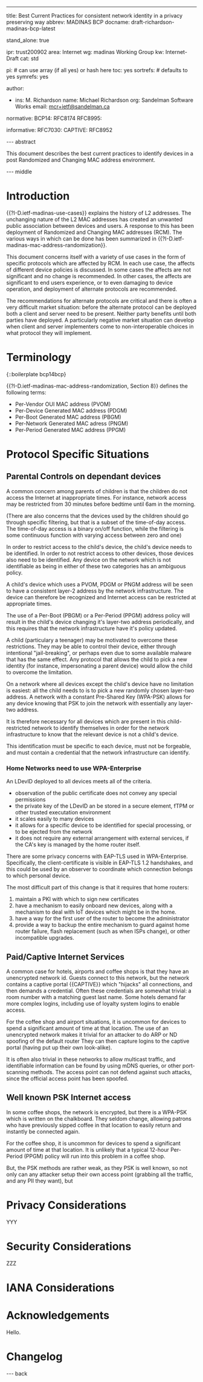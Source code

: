 ---
title: Best Current Practices for consistent network identity in a privacy preserving way
abbrev: MADINAS BCP
docname: draft-richardson-madinas-bcp-latest

stand_alone: true

ipr: trust200902
area: Internet
wg: madinas Working Group
kw: Internet-Draft
cat: std

pi:    # can use array (if all yes) or hash here
  toc: yes
  sortrefs:   # defaults to yes
  symrefs: yes

author:

- ins: M. Richardson
  name: Michael Richardson
  org: Sandelman Software Works
  email: mcr+ietf@sandelman.ca

normative:
  BCP14: RFC8174
  RFC8995:

informative:
  RFC7030:
  CAPTIVE: RFC8952

--- abstract

This document describes the best current practices to identify devices in a post Randomized and Changing MAC address environment.

--- middle

# Introduction

{{?I-D.ietf-madinas-use-cases}} explains the history of L2 addresses.
The unchanging nature of the L2 MAC addresses has created an unwanted public association between devices and users.
A response to this has been deployment of Randomized and Changing MAC addresses (RCM).
The various ways in which can be done has been summarized in {{?I-D.ietf-madinas-mac-address-randomization}}.

This document concerns itself with a variety of use cases in the form of specific protocols which are affected by RCM.
In each use case, the affects of different device policies is discussed.
In some cases the affects are not significant and no change is recommended.
In other cases, the affects are significant to end users experience, or to even damaging to device operation, and deployment of alternate protocols are recommended.

The recommendations for alternate protocols are critical and there is often a very difficult market situation: before the alternate protocol can be deployed both a client and server need to be present.
Neither party benefits until both parties have deployed.
A particularly negative market situation can develop when client and server implementers come to non-interoperable choices in what protocol they will implement.

# Terminology

{::boilerplate bcp14bcp}

{{?I-D.ietf-madinas-mac-address-randomization, Section 8}} defines the following terms:

* Per-Vendor OUI MAC address (PVOM)
* Per-Device Generated MAC address (PDGM)
* Per-Boot Generated MAC address (PBGM)
* Per-Network Generated MAC adress (PNGM)
* Per-Period Generated MAC address (PPGM)

# Protocol Specific Situations

## Parental Controls on dependant devices

A common concern among parents of children is that the children do not access the Internet at inappropriate times.
For instance, network access may be restricted from 30 minutes before bedtime until 6am in the morning.

(There are also concerns that the devices used by the children should go through specific filtering, but that is a subset of the time-of-day access.  The time-of-day access is a binary on/off function, while the filtering is some continuous function with varying access between zero and one)

In order to restrict access to the child's device, the child's device needs to be identified.
In order to not restrict access to other devices, those devices also need to be identified.
Any device on the network which is not identifiable as being in either of these two categories has an ambiguous policy.

A child's device which uses a PVOM, PDGM or PNGM address will be seen to have a consistent layer-2 address by the network infrastructure.
The device can therefore be recognized and Internet access can be restricted at appropriate times.

The use of a Per-Boot (PBGM) or a Per-Period (PPGM) address policy will result in the child's device changing it's layer-two address periodically, and this requires that the network infrastructure have it's policy updated.

A child (particulary a teenager) may be motivated to overcome these restrictions.
They may be able to control their device, either through intentional "jail-breaking", or perhaps even due to some available malware that has the same effect.
Any protocol that allows the child to pick a new identity (for instance, impersonating a parent device) would allow the child to overcome the limitation.

On a network where all devices except the child's device have no limitation is easiest: all the child needs to is to pick a new randomly chosen layer-two address.
A network with a constant Pre-Shared Key (WPA-PSK) allows for any device knowing that PSK to join the network with essentially any layer-two address.

It is therefore necessary for all devices which are present in this child-restricted network to identify themselves in order for the network infrastructure to know that the relevant device is not a child's device.

This identification must be specific to each device, must not be forgeable, and must contain a credential that the network infrastructure can identify.

### Home Networks need to use WPA-Enterprise

An LDevID deployed to all devices meets all of the criteria.

* observation of the public certificate does not convey any special permissions
* the private key of the LDevID an be stored in a secure element, fTPM or other trusted executation environment
* it scales easily to many devices
* it allows for a specific device to be identified for special processing, or to be ejected from the network
* it does not require any external arrangement with external services, if the CA's key is managed by the home router itself.

There are some privacy concerns with EAP-TLS used in WPA-Enterprise.
Specifically, the client-certificate is visible in EAP-TLS 1.2 handshakes, and this could be used by an observer to coordinate which connection belongs to which personal device.

The most difficult part of this change is that it requires that home routers:

1. maintain a PKI with which to sign new certificates
2. have a mechanism to easily onboard new devices, along with a mechanism to deal with IoT devices which might be in the home.
3. have a way for the first user of the router to become the administrator
4. provide a way to backup the entire mechanism to guard against home router failure, flash replacement (such as when ISPs change), or other incompatible upgrades.

## Paid/Captive Internet Services

A common case for hotels, airports and coffee shops is that they have an unencrypted network id.
Guests connect to this network, but the network contains a captive portal {{CAPTIVE}} which "hijacks" all connections, and then demands a credential.
Often these credentials are somewhat trivial: a room number with a matching guest last name.
Some hotels demand far more complex logins, including use of loyalty system logins to enable access.

For the coffee shop and airport situations, it is uncommon for devices to spend a significant amount of time at that location.
The use of an unencrypted network makes it trivial for an attacker to do ARP or ND spoofing of the default router
They can then capture logins to the captive portal (having put up their own look-alike).

It is often also trivial in these networks to allow multicast traffic, and identifiable information can be found by using mDNS queries, or other port-scanning methods.
The access point can not defend against such attacks, since the official access point has been spoofed.


## Well known PSK Internet access

In some coffee shops, the network is encrypted, but there is a WPA-PSK which is written on the chalkboard.
They seldom change, allowing patrons who have previously sipped coffee in that location to easily return and instantly be connected again.

For the coffee shop, it is uncommon for devices to spend a significant amount of time at that location.
It is unlikely that a typical 12-hour Per-Period (PPGM) policy will run into this problem in a coffee shop.

But, the PSK methods are rather weak, as they PSK is well known, so not only can any attacker setup their own access point (grabbing all the traffic, and any PII they want), but


# Privacy Considerations

YYY

# Security Considerations

ZZZ

# IANA Considerations

# Acknowledgements

Hello.

# Changelog


--- back


